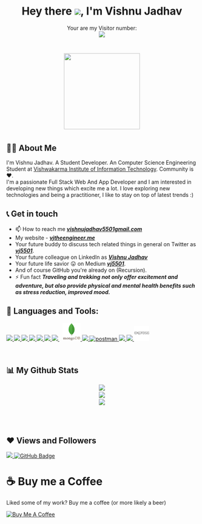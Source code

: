 <!--
**vj5501/vj5501** is a ✨ _special_ ✨ repository because its `README.md` (this file) appears on your GitHub profile.

Here are some ideas to get you started:

- 🔭 I’m currently working on ...
- 🌱 I’m currently learning ...
- 👯 I’m looking to collaborate on ...
- 🤔 I’m looking for help with ...
- 💬 Ask me about ...
- 📫 How to reach me: ...
- 😄 Pronouns: ...
- ⚡ Fun fact: ...
-->

### <h1 align="center">Hey there <img src="https://raw.githubusercontent.com/MartinHeinz/MartinHeinz/master/wave.gif" width="30px">, I'm Vishnu Jadhav</h1>

<p align="center"> 
Your are my Visitor number: <br>
  <img src="https://profile-counter.glitch.me/vj5501/count.svg" />
</p>

<h1 align="center"><a href="#"><img width="200" height="200" src="https://i.imgur.com/799y5A3.png"/></a></h1>

## 🙋‍♂️ About Me

I'm Vishnu Jadhav. A Student Developer. An Computer Science Engineering Student at [Vishwakarma Institute of Information Technology](https://www.viit.ac.in/index.php). Community is :heart:.<br>
I'm a passionate Full Stack Web And App Developer and I am interested in developing new things which excite me a lot. I love exploring new technologies and being a practitioner, I like to stay on top of latest trends :)

## 📞 Get in touch 
- 📫 How to reach me [***vishnujadhav5501gmail.com***](https://vishnujadhav5501gmail.com)
- My website - [***vjtheengineer.me***](https://vjtheengineer.me)
- Your future buddy to discuss tech related things in general on Twitter as [***vj5501***](https://twitter.com/vj_5501).
- Your future colleague on LinkedIn as [***Vishnu Jadhav***](https://www.linkedin.com/in/vishnu-jadhav-16314020a/)
- Your future life savior :stuck_out_tongue: on Medium [***vj5501***](https://medium.com/@vishnujadhav5501).
- And of course GitHub you're already on (Recursion).  
- ⚡ Fun fact ***Traveling and trekking not only offer excitement and adventure, but also provide physical and mental health benefits such as stress reduction, improved mood.***

## 🚀 Languages and Tools:

<p align="left"> 
    <a href="https://www.flutter.dev" target="_blank"> <img src="https://img.icons8.com/color/48/000000/flutter.png"/> </a>
    <a href="https://reactjs.org/" target="_blank"> <img src="https://img.icons8.com/color/48/000000/react-native.png"/> </a>
    <a href="https://developer.mozilla.org/en-US/docs/Web/JavaScript" target="_blank"> <img src="https://img.icons8.com/color/48/000000/javascript.png"/> </a> 
    <a href="https://www.w3.org/html/" target="_blank"> <img src="https://img.icons8.com/color/48/000000/html-5.png"/> </a> 
    <a href="https://www.w3schools.com/css/" target="_blank"> <img src="https://img.icons8.com/color/48/000000/css3.png"/> </a> 
    <a href="https://getbootstrap.com" target="_blank"> <img src="https://img.icons8.com/color/48/000000/bootstrap.png"/> </a> 
    <a style="padding-right:8px;" href="https://nodejs.org" target="_blank"> <img src="https://img.icons8.com/color/48/000000/nodejs.png"/> </a> 
    <a href="https://www.mongodb.com/" target="_blank"> <img src="https://raw.githubusercontent.com/devicons/devicon/master/icons/mongodb/mongodb-original-wordmark.svg" alt="mongodb" width="48" height="48"/> </a> 
    <a href="https://firebase.google.com/" target="_blank"> <img src="https://img.icons8.com/color/48/000000/firebase.png"/> </a> 
    <a href="https://postman.com" target="_blank"> <img src="https://www.vectorlogo.zone/logos/getpostman/getpostman-icon.svg" alt="postman" width="45" height="45"/> </a>   
    <a href="https://git-scm.com/" target="_blank"> <img src="https://img.icons8.com/color/48/000000/git.png"/> </a> 
    <a href="https://redux.js.org" target="_blank"> <img src="https://img.icons8.com/color/48/000000/redux.png"/> </a>
    <a href="https://expressjs.com" target="_blank"> <img src="https://raw.githubusercontent.com/devicons/devicon/master/icons/express/express-original-wordmark.svg" alt="express" width="40" height="40"/> </a>
</p>


<br/>


## 📊 My Github Stats 

<p align="center">
    <img src="https://github-readme-stats.vercel.app/api/top-langs/?username=vj5501&theme=vision-friendly-dark&langs_count=7&layout=compact" /><br>
    <img src="https://github-readme-streak-stats.herokuapp.com?user=vj5501&theme=vision-friendly-dark&date_format=M%20j%5B%2C%20Y%5D" /><br>
    <img src="https://github-readme-stats.vercel.app/api?username=vj5501&theme=vision-friendly-dark&date_format=M%20j%5B%2C%20Y%5D" />
</p>
<br/>
<br/>

## ❤ Views and Followers
<a href="https://github.com/vj5501/github-profile-views-counter">
    <img src="https://komarev.com/ghpvc/?username=vj5501">
</a>
<a href="https://github.com/vj5501?tab=followers"><img src="https://img.shields.io/github/followers/vj5501?label=Followers&style=social" alt="GitHub Badge"></a>


# ☕ Buy me a Coffee

Liked some of my work? Buy me a coffee (or more likely a beer)

<a href="https://www.buymeacoffee.com/vishnujadhav" target="_blank"><img src="https://bmc-cdn.nyc3.digitaloceanspaces.com/BMC-button-images/custom_images/orange_img.png" alt="Buy Me A Coffee" style="height: auto !important;width: auto !important;" ></a>



